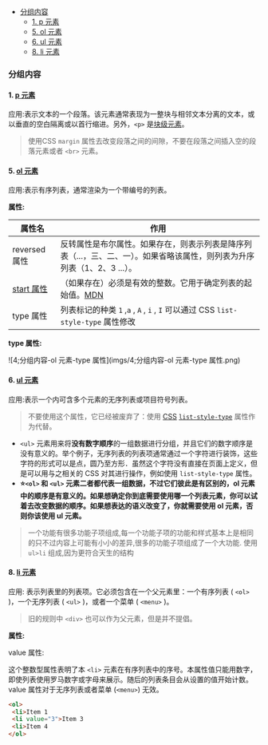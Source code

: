 - [分组内容](#分组内容)
  - [1. p 元素](#1-p-元素)
  - [5. ol 元素](#5-ol-元素)
  - [6. ul 元素](#6-ul-元素)
  - [8. li 元素](#8-li-元素)

### 分组内容
#### 1. [p 元素](https://developer.mozilla.org/zh-CN/docs/Web/HTML/Element/p)

应用:表示文本的一个段落。该元素通常表现为一整块与相邻文本分离的文本，或以垂直的空白隔离或以首行缩进。另外，`<p>` 是[块级元素](https://developer.mozilla.org/zh-CN/docs/Web/HTML/Block-level_elements)。

> 使用CSS `margin` 属性去改变段落之间的间隙，不要在段落之间插入空的段落元素或者 `<br>` 元素。

#### 5. [ol 元素](https://developer.mozilla.org/zh-CN/docs/Web/HTML/Element/ol)

应用:表示有序列表，通常渲染为一个带编号的列表。

**属性:**

| 属性名                                                       | 作用                                                         |
| ------------------------------------------------------------ | ------------------------------------------------------------ |
| reversed 属性                                                | 反转属性是布尔属性。如果存在，则表示列表是降序列表（...，三、二、一）。如果省略该属性，则列表为升序列表（1、2、3 ...）。 |
| [start 属性](https://html.spec.whatwg.org/multipage/grouping-content.html#concept-ol-start) | （如果存在）必须是有效的整数。它用于确定列表的起始值。[MDN](https://developer.mozilla.org/zh-CN/docs/Web/HTML/Element/ol#attr-start) |
| type 属性                                                    | 列表标记的种类  `1` ,`a` , `A` , `i` , `I` 可以通过 CSS `list-style-type` 属性修改 |

**type 属性:**

![4;分组内容-ol 元素-type 属性](imgs/4;分组内容-ol 元素-type 属性.png)

#### 6. [ul 元素](https://developer.mozilla.org/zh-CN/docs/Web/HTML/Element/ul)

应用:表示一个内可含多个元素的无序列表或项目符号列表。

> 不要使用这个属性，它已经被废弃了：使用 [CSS](https://developer.mozilla.org/zh-CN/docs/Web/CSS) [`list-style-type`](https://developer.mozilla.org/zh-CN/docs/Web/CSS/list-style-type) 属性作为代替。

- `<ul>` 元素用来将**没有数字顺序**的一组数据进行分组，并且它们的数字顺序是没有意义的。举个例子，无序列表的列表项通常通过一个字符进行装饰，这些字符的形式可以是点，圆乃至方形．虽然这个字符没有直接在页面上定义，但是可以用与之相关的 CSS 对其进行操作，例如使用 `list-style-type` 属性。
- **⭐`<ol>` 和 `<ul>` 元素二者都代表一组数据，不过它们彼此是有区别的，ol 元素中的顺序是有意义的。如果想确定你到底需要使用哪一个列表元素，你可以试着去改变数据的顺序。如果想表达的语义改变了，你就需要使用 ol 元素，否则你该使用 ul 元素。**

> 一个功能有很多功能子项组成,每一个功能子项的功能和样式基本上是相同的只不过内容上可能有小小的差异,很多的功能子项组成了一个大功能.  使用 `ul>li` 组成,因为更符合天生的结构

#### 8. [li 元素](https://developer.mozilla.org/zh-CN/docs/Web/HTML/Element/li)

应用: 表示列表里的列表项。它必须包含在一个父元素里：一个有序列表 ( `<ol>` )，一个无序列表 ( `<ul>` )，或者一个菜单 ( `<menu>` )。

> 旧的规则中 `<div>` 也可以作为父元素，但是并不提倡。

**属性:**

value 属性:

这个整数型属性表明了本 `<li>` 元素在有序列表中的序号。本属性值只能用数字，即使列表使用罗马数字或字母来展示。随后的列表条目会从设置的值开始计数。value 属性对于无序列表或者菜单 (`<menu>`) 无效。

```html
<ol>
 <li>Item 1
 <li value="3">Item 3
 <li>Item 4
</ol>
```

